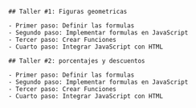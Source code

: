 

    ## Taller #1: Figuras geometricas

    - Primer paso: Definir las formulas
    - Segundo paso: Implementar formulas en JavaScript
    - Tercer paso: Crear Funciones
    - Cuarto paso: Integrar JavaScript con HTML

    ## Taller #2: porcentajes y descuentos

    - Primer paso: Definir las formulas
    - Segundo paso: Implementar formulas en JavaScript
    - Tercer paso: Crear Funciones
    - Cuarto paso: Integrar JavaScript con HTML